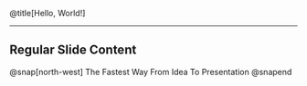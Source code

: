 @title[Hello, World!]

---

## Regular Slide Content

@snap[north-west]
The Fastest Way From Idea To Presentation
@snapend

